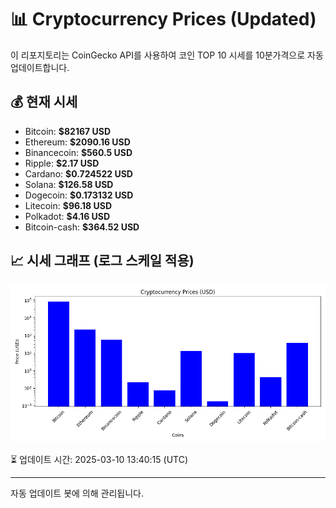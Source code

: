 
# 📊 Cryptocurrency Prices (Updated)

이 리포지토리는 CoinGecko API를 사용하여 코인 TOP 10 시세를 10분가격으로 자동 업데이트합니다.

## 💰 현재 시세
- Bitcoin: **$82167 USD**
- Ethereum: **$2090.16 USD**
- Binancecoin: **$560.5 USD**
- Ripple: **$2.17 USD**
- Cardano: **$0.724522 USD**
- Solana: **$126.58 USD**
- Dogecoin: **$0.173132 USD**
- Litecoin: **$96.18 USD**
- Polkadot: **$4.16 USD**
- Bitcoin-cash: **$364.52 USD**

## 📈 시세 그래프 (로그 스케일 적용)
![Crypto Prices](crypto_prices.png)

⏳ 업데이트 시간: 2025-03-10 13:40:15 (UTC)

---
자동 업데이트 봇에 의해 관리됩니다.
